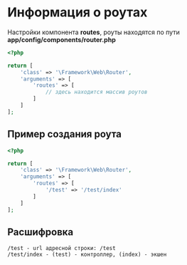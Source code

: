 # Информация о роутах

<p>Настройки компонента <b>routes</b>, роуты находятся по пути <b>app/config/components/router.php</b></p>

```php
<?php

return [
    'class' => '\Framework\Web\Router',
    'arguments' => [
        'routes' => [
            // здесь находится массив роутов
        ]
    ]
];
```

## Пример создания роута

```php
<?php

return [
    'class' => '\Framework\Web\Router',
    'arguments' => [
        'routes' => [
            '/test' => '/test/index'
        ]
    ]
];
```

## Расшифровка
```
/test - url адресной строки: /test
/test/index - (test) - контроллер, (index) - экшен
```